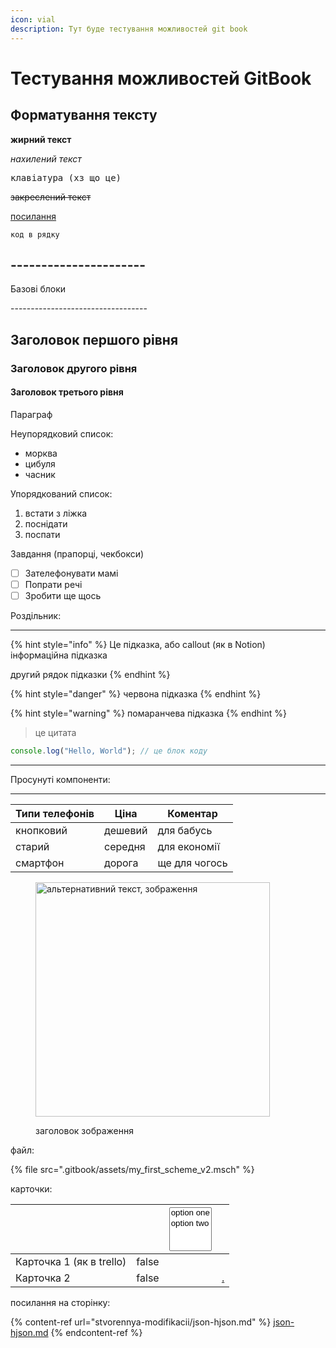 ```yaml
---
icon: vial
description: Тут буде тестування можливостей git book
---
```


# Тестування можливостей GitBook

## Форматування тексту

**жирний текст**

_нахилений текст_

<kbd>клавіатура (хз що це)</kbd>

~~закреслений текст~~

[посилання](https://www.deepl.com/uk/translator#en/uk/credits)

`код в рядку`



## ----------------------

Базові блоки

\----------------------------------

## Заголовок першого рівня

### Заголовок другого рівня

#### Заголовок третього рівня

Параграф

Неупорядковий список:

* морква
* цибуля
* часник

Упорядкований список:

1. встати з ліжка
2. поснідати
3. поспати

Завдання (прапорці, чекбокси)

* [ ] Зателефонувати мамі
* [ ] Попрати речі
* [ ] Зробити ще щось

Роздільник:

***

{% hint style="info" %}
Це підказка, або callout (як в Notion) інформаційна підказка

другий рядок підказки
{% endhint %}

{% hint style="danger" %}
червона підказка
{% endhint %}

{% hint style="warning" %}
помаранчева підказка
{% endhint %}

> це цитата

```javascript
console.log("Hello, World"); // це блок коду
```

***

Просунуті компоненти:

***

| Типи телефонів | Ціна    | Коментар      |
| -------------- | ------- | ------------- |
| кнопковий      | дешевий | для бабусь    |
| старий         | середня | для економії  |
| смартфон       | дорога  | ще для чогось |

<figure><img src="https://images.unsplash.com/photo-1739056656210-7c3cab6fff42?crop=entropy&#x26;cs=srgb&#x26;fm=jpg&#x26;ixid=M3wxOTcwMjR8MHwxfHJhbmRvbXx8fHx8fHx8fDE3NDA5MTgyMjh8&#x26;ixlib=rb-4.0.3&#x26;q=85" alt="альтернативний текст, зображення" width="375"><figcaption><p>заголовок зображення</p></figcaption></figure>



файл:

{% file src=".gitbook/assets/my_first_scheme_v2.msch" %}

карточки:

<table data-view="cards"><thead><tr><th></th><th data-type="checkbox"></th><th><select multiple><option value="ORLeLKW9OeLn" label="option one" color="blue"></option><option value="N8y4V0ncXByJ" label="option two" color="blue"></option></select></th><th data-type="content-ref"></th></tr></thead><tbody><tr><td>Карточка 1 (як в trello) </td><td>false</td><td></td><td></td></tr><tr><td>Карточка 2</td><td>false</td><td></td><td><a href="./">.</a></td></tr></tbody></table>

посилання на сторінку:

{% content-ref url="stvorennya-modifikacii/json-hjson.md" %}
[json-hjson.md](stvorennya-modifikacii/json-hjson.md)
{% endcontent-ref %}





